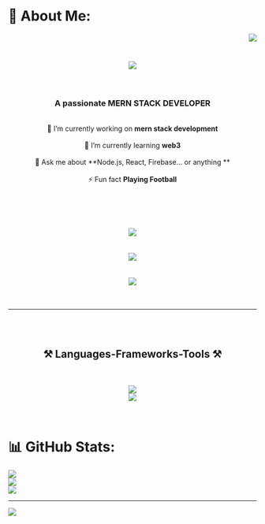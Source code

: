 # 💫 About Me:
<img align="right" src="https://visitor-badge.laobi.icu/badge?page_id=salesp07.salesp07" /><br><h1 align="center">   <img src="https://readme-typing-svg.herokuapp.com/?font=Righteous&size=35&center=true&vCenter=true&width=500&height=70&duration=4000&lines=Hi+There!+👋;+I'm+zeshan!;" /><br></h1><br><h3 align="center">A passionate MERN STACK DEVELOPER </h3><div align="center"> <br> 🔭 I’m currently working on **mern stack development**<br> <br> 🌱 I’m currently learning **web3**<br><br>💬 Ask me about **Node.js, React, Firebase... or anything **<br><br>⚡ Fun fact **Playing Football**<br><br> </div><br> <br><div align="center"> <br>  <a href="mailto:zeeshan.za953042@gmail.com"><br>    <img src="https://img.shields.io/badge/Gmail-333333?style=for-the-badge&logo=gmail&logoColor=red" /><br>  </a><br>  <a href="https://www.instagram.com/_xeeshu__/" target="_blank"><br>    <img src="https://img.shields.io/badge/instagram-0077B5?style=for-the-badge&logo=linkedin&logoColor=white" target="_blank" /><br>  </a><br>  <a href="https://zeeshan00013.github.io" target="_blank"><br>     <img src="https://img.shields.io/badge/Portfolio-FF5722?style=for-the-badge&logo=todoist&logoColor=white" target="_blank" /> <!-- sqlite, safari, google-chrome are other good icon options --><br>  </a><br></div><br> <hr/><br> <br><h2 align="center">⚒️ Languages-Frameworks-Tools ⚒️</h2><br><div align="center"><br>    <img src="https://skillicons.dev/icons?i=react,bootstrap,mui,html,css,vscode,github,figma,tailwind,git,r" /><br>    <img src="https://skillicons.dev/icons?i=nodejs,javascript,typescript,express,firebase,mongodb,nextjs" /><br><br></div><br>

# 📊 GitHub Stats:
![](https://github-readme-stats.vercel.app/api?username=zeeshan00013&theme=neon&hide_border=false&include_all_commits=true&count_private=true)<br/>
![](https://github-readme-streak-stats.herokuapp.com/?user=zeeshan00013&theme=neon&hide_border=false)<br/>
![](https://github-readme-stats.vercel.app/api/top-langs/?username=zeeshan00013&theme=neon&hide_border=false&include_all_commits=true&count_private=true&layout=compact)

---
[![](https://visitcount.itsvg.in/api?id=zeeshan00013&icon=0&color=0)](https://visitcount.itsvg.in)

<!-- Proudly created with GPRM ( https://gprm.itsvg.in ) -->
